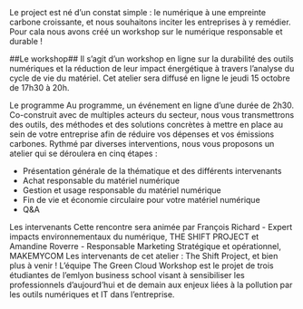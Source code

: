 <DOCTYPE html>
<html lang="fr">
    <head>
        <meta charset="UTF-8">
        <meta http-equiv="X-UA-Compatible" content="IE=edge">
        <title>#The Green Cloud Workshop#</title>
        <meta name="description" content="">
        <meta name="viewport" content="width=device-width, initial-scale=1">
    </head>
    <body>
        <header>
        </header>
        <main>                   
Le project est né d’un constat simple : le numérique à une empreinte carbone croissante, et nous souhaitons inciter les entreprises à y remédier. Pour cala nous avons créé un workshop sur le numérique responsable et durable !

##Le workshop##
Il s’agit d’un workshop en ligne sur la durabilité des outils numériques et la réduction de leur impact énergétique à travers l’analyse du cycle de vie du matériel. Cet atelier sera diffusé en ligne le jeudi 15 octobre de 17h30 à 20h.

Le programme
Au programme, un événement en ligne d’une durée de 2h30. Co-construit avec de multiples acteurs du secteur, nous vous transmettrons des outils, des méthodes et des solutions concrètes à mettre en place au sein de votre entreprise afin de réduire vos dépenses et vos émissions carbones.
Rythmé par diverses interventions, nous vous proposons un atelier qui se déroulera en cinq étapes :
* Présentation générale de la thématique et des différents intervenants
* Achat responsable du matériel numérique
* Gestion et usage responsable du matériel numérique
* Fin de vie et économie circulaire pour votre matériel numérique
* Q&A

Les intervenants
Cette rencontre sera animée par François Richard - Expert impacts environnementaux du numérique, THE SHIFT PROJECT et Amandine Roverre - Responsable Marketing Stratégique et opérationnel, MAKEMYCOM
Les intervenants de cet atelier : The Shift Project, et bien plus à venir !
L’équipe
The Green Cloud Workshop est le projet de trois étudiantes de l’emlyon business school visant à sensibiliser les professionnels d’aujourd’hui et de demain aux enjeux liées à la pollution par les outils numériques et IT dans l’entreprise.
        </main>
        <footer>
        </footer>
    </body>
</html>
